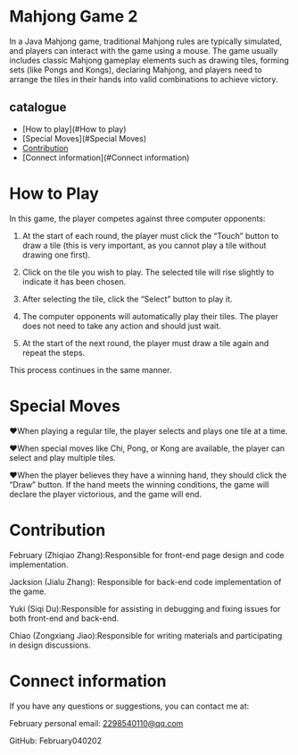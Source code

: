 # Mahjong Game 2

In a Java Mahjong game, traditional Mahjong rules are typically simulated, and players can interact with the game using a mouse. The game usually includes classic Mahjong gameplay elements such as drawing tiles, forming sets (like Pongs and Kongs), declaring Mahjong, and players need to arrange the tiles in their hands into valid combinations to achieve victory.

## catalogue

- [How to play](#How to play)
- [Special Moves](#Special Moves)
- [Contribution](#Contribution)
- [Connect information](#Connect information)


# How to Play
In this game, the player competes against three computer opponents:

1. At the start of each round, the player must click the “Touch” button to draw a tile
   (this is very important, as you cannot play a tile without drawing one first).

2. Click on the tile you wish to play. The selected tile will rise slightly to indicate it has been chosen.

3. After selecting the tile, click the “Select” button to play it.

4. The computer opponents will automatically play their tiles. The player does not need to take any action and should just wait.

5. At the start of the next round, the player must draw a tile again and repeat the steps.

This process continues in the same manner.

# Special Moves
 &#9829;When playing a regular tile, the player selects and plays one tile at a time.
 
 &#9829;When special moves like Chi, Pong, or Kong are available, the player can select and play multiple tiles.
 
&#9829;When the player believes they have a winning hand, they should click the “Draw” button. If the hand meets the winning conditions, the game will declare the player victorious, and the game will end.

# Contribution
February (Zhiqiao Zhang):Responsible for front-end page design and code implementation.

Jacksion (Jialu Zhang): Responsible for back-end code implementation of the game. 

Yuki (Siqi Du):Responsible for assisting in debugging and fixing issues for both front-end and back-end. 

Chiao (Zongxiang Jiao):Responsible for writing materials and participating in design discussions.

# Connect information
If you have any questions or suggestions, you can contact me at:

February personal email: 2298540110@qq.com

GitHub: February040202


